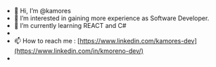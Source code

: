 - 👋 Hi, I’m @kamores
- 👀 I’m interested in gaining more experience as Software Developer.
- 🌱 I’m currently learning REACT and C#
- 
- 📫 How to reach me : [https://www.linkedin.com/kamores-dev](https://www.linkedin.com/in/kmoreno-dev/)
- 

<!---
kamores/kamores is a ✨ special ✨ repository because its `README.md` (this file) appears on your GitHub profile.
You can click the Preview link to take a look at your changes.
--->
